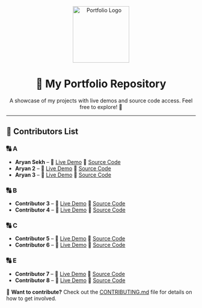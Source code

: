 <div align="center">
  <img src="https://your-logo-link.com/logo.png" alt="Portfolio Logo" width="150">
  <h1>🎨 My Portfolio Repository</h1>
  <p>
    A showcase of my projects with live demos and source code access. Feel free to explore! 🚀
  </p>
  <hr>
</div>

## 📌 Contributors List

### 🔠 A  
- **Aryan Sekh** – 🔗 [Live Demo](https://aryansyedece42.github.io/Profile.github.io/) 📂 [Source Code](Portfolios/Aryan)  
- **Aryan 2** – 🔗 [Live Demo](https://aryansyedece42.github.io/Profile.github.io/) 📂 [Source Code](Portfolios/Aryan2)  
- **Aryan 3** – 🔗 [Live Demo](https://aryansyedece42.github.io/Profile.github.io/) 📂 [Source Code](Portfolios/Aryan3) 

### 🔠 B  
- **Contributor 3** – 🔗 [Live Demo](https://your-live-demo-link.com) 📂 [Source Code](Portfolios/contributor3)  
- **Contributor 4** – 🔗 [Live Demo](https://your-live-demo-link.com) 📂 [Source Code](Portfolios/contributor4)  

### 🔠 C  
- **Contributor 5** – 🔗 [Live Demo](https://your-live-demo-link.com) 📂 [Source Code](Portfolios/contributor5)  
- **Contributor 6** – 🔗 [Live Demo](https://your-live-demo-link.com) 📂 [Source Code](Portfolios/contributor6)  

### 🔠 E 
- **Contributor 7** – 🔗 [Live Demo](https://your-live-demo-link.com) 📂 [Source Code](Portfolios/contributor7)  
- **Contributor 8** – 🔗 [Live Demo](https://your-live-demo-link.com) 📂 [Source Code](Portfolios/contributor8)  

📌 **Want to contribute?** Check out the [CONTRIBUTING.md](CONTRIBUTING.md) file for details on how to get involved.  

